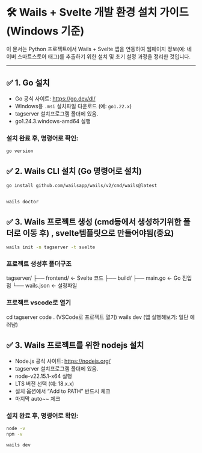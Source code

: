 # 🛠️ Wails + Svelte 개발 환경 설치 가이드 (Windows 기준)

이 문서는 Python 프로젝트에서 Wails + Svelte 앱을 연동하여 웹페이지 정보(예: 네이버 스마트스토어 태그)를 추출하기 위한 설치 및 초기 설정 과정을 정리한 것입니다.

---



## ✅ 1. Go 설치 

- Go 공식 사이트: https://go.dev/dl/
- Windows용 `.msi` 설치파일 다운로드 (예: `go1.22.x`)
- tagserver 설치프로그램 폴더에 있음. 
- go1.24.3.windows-amd64 실행


### 설치 완료 후, 명령어로 확인:
```bash
go version

```

## ✅ 2. Wails CLI 설치 (Go 명령어로 설치)
```bash 
go install github.com/wailsapp/wails/v2/cmd/wails@latest


wails doctor

```

## ✅ 3. Wails 프로젝트 생성 (cmd등에서 생성하기위한 폴더로 이동 후) , svelte템플릿으로 만들어야됨(중요)
```bash
wails init -n tagserver -t svelte

```
### 프로젝트 생성후 폴더구조 
tagserver/
├── frontend/           ← Svelte 코드
├── build/
├── main.go             ← Go 진입점
└── wails.json          ← 설정파일

### 프로젝트 vscode로 열기 
cd tagserver
code . (VSCode로 프로젝트 열기)
wails dev (앱 실행해보기: 일단 에러남)

## ✅ 3. Wails 프로젝트를 위한 nodejs 설치

- Node.js 공식 사이트: https://nodejs.org/
- tagserver 설치프로그램 폴더에 있음. 
- node-v22.15.1-x64 실행
- LTS 버전 선택 (예: 18.x.x)
- 설치 옵션에서 “Add to PATH” 반드시 체크
- 마지막 auto~~ 체크

### 설치 완료 후, 명령어로 확인:
```bash
node -v
npm -v

wails dev

```